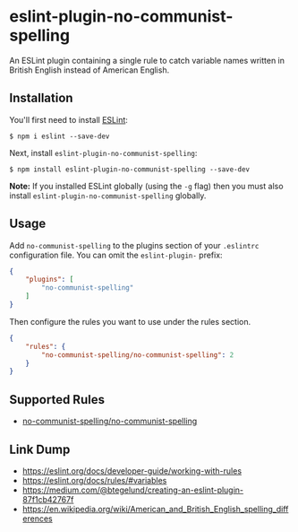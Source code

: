 # eslint-plugin-no-communist-spelling

An ESLint plugin containing a single rule to catch variable names written in British English instead of American English.

## Installation

You'll first need to install [ESLint](http://eslint.org):

```
$ npm i eslint --save-dev
```

Next, install `eslint-plugin-no-communist-spelling`:

```
$ npm install eslint-plugin-no-communist-spelling --save-dev
```

**Note:** If you installed ESLint globally (using the `-g` flag) then you must also install `eslint-plugin-no-communist-spelling` globally.

## Usage

Add `no-communist-spelling` to the plugins section of your `.eslintrc` configuration file. You can omit the `eslint-plugin-` prefix:

```json
{
    "plugins": [
        "no-communist-spelling"
    ]
}
```


Then configure the rules you want to use under the rules section.

```json
{
    "rules": {
        "no-communist-spelling/no-communist-spelling": 2
    }
}
```

## Supported Rules

* [no-communist-spelling/no-communist-spelling](./docs/rules/no-communist-spelling.md)


## Link Dump

- https://eslint.org/docs/developer-guide/working-with-rules
- https://eslint.org/docs/rules/#variables
- https://medium.com/@btegelund/creating-an-eslint-plugin-87f1cb42767f
- <https://en.wikipedia.org/wiki/American_and_British_English_spelling_differences>

